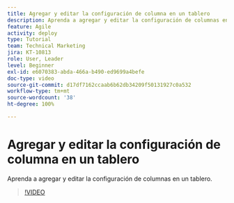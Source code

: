 ```yaml
---
title: Agregar y editar la configuración de columna en un tablero
description: Aprenda a agregar y editar la configuración de columnas en un tablero.
feature: Agile
activity: deploy
type: Tutorial
team: Technical Marketing
jira: KT-10813
role: User, Leader
level: Beginner
exl-id: e6070383-abda-466a-b490-ed9699a4befe
doc-type: video
source-git-commit: d17df7162ccaab6b62db34209f50131927c0a532
workflow-type: tm+mt
source-wordcount: '38'
ht-degree: 100%

---
```


# Agregar y editar la configuración de columna en un tablero

Aprenda a agregar y editar la configuración de columnas en un tablero.

>[!VIDEO](https://video.tv.adobe.com/v/3422935/?quality=12&learn=on&enablevpops&captions=spa)
